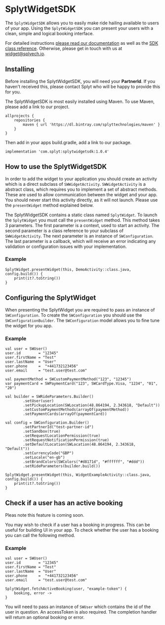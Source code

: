 # SplytWidgetSDK

The `SplytWidgetSDK` allows you to easily make ride hailing available to users of your app. Using the `SplytWidgetSDK` you can present your users with a clean, simple and logical booking interface.

For detailed instructions [please read our documentation](https://developer.splytech.io/widget/) as well as the [SDK class reference](https://developer.splytech.io/widget/android/index.html). Otherwise, please get in touch with us at [widget@splyech.io](mailto:widget@splytech.io).

## Installing

Before installing the SplytWidgetSDK, you will need your **PartnerId**.  If you haven't received this, please contact Splyt who will be happy to provide this for you.  

The SplytWidgetSDK is most easily installed using Maven.  To use Maven, please add a link to our project.

```
allprojects {
    repositories {
        maven { url 'https://dl.bintray.com/splyttechnologies/maven' }
    }
}
```

Then add in your apps build.gradle, add a link to our package.

```
implementation 'com.splyt:splytwidgetsdk:1.0.4'
```

## How to use the SplytWidgetSDK

In order to add the widget to your application you should create an activity which is a direct subclass of `SWWidgetActivity`.  `SWWidgetActivity` is a abstract class, which requires you to implement a set of abstract methods.  These are used to allow communication between the widget and your app. You should never start this activity directly, as it will not launch.  Please use the `presentWidget` method explained below.

The SplytWidgetSDK contains a static class named `SplytWidget`.  To launch the `SplytWidget` you must call the `presentWidget` method.  This method takes 3 parameters.  The first parameter is a context, used to start an activity.  The second parameter is a class reference to your subclass of `SWWidgetActivity`.  The next parameter is an instance of `SWConfiguration`.  The last parameter is a callback, which will receive an error indicating any validation or configuration issues with your implementation.

### Example

```
SplytWidget.presentWidget(this, DemoActivity::class.java, config.build()) {
    print(it?.toString())
}
```

## Configuring the SplytWidget

When presenting the SplytWidget you are required to pass an instance of `SWConfiguration`. To create the `SWConfiguration` you should use the `SWConfigurationBuilder`.  The `SWConfiguration` model allows you to fine tune the widget for you app.

### Example

```
val user = SWUser()
user.id        = "12345"
user.firstName = "Test"
user.lastName  = "User"
user.phone     =  "+441732123456"
user.email     = "test.user@test.com"

val paymentMethod = SWCustomPaymentMethod("123", "12345")
var paymentCard = SWPaymentCard("123", SWCardType.Visa, "1234", "01", "20")

val builder = SWRideParameters.Builder()
        .setUser(user)
        .setPickupLocation(SWLocation(48.864194, 2.343618, "Default"))
        .setCustomPaymentMethods(arrayOf(paymentMethod))
        .setPaymentCards(arrayOf(paymentCard))

val config = SWConfiguration.Builder()
        .setPartnerId("test-partner-id")
        .setSandbox(true)
        .setRequestLocationPermission(true)
        .setRequestNotificationPermission(true)
        .setDefaultLocation(SWLocation(48.864194, 2.343618, "Default"))
        .setCurrencyCode("GBP")
        .setLocale("en-gb")
        .setBrandColors(SWColors("#d8171d", "#ffffff", "#ddd"))
        .setRideParameters(builder.build())

SplytWidget.presentWidget(this, WidgetExampleActivity::class.java, config.build()) {
    print(it?.toString())
}
```

## Check if a user has an active booking

Pleas note this feature is coming soon.

You may wish to check if a user has a booking in progress.  This can be useful for building UI in your app.  To check whether the user has a booking you can call the following method.

### Example

```
val user = SWUser()
user.id        = "12345"
user.firstName = "Test"
user.lastName  = "User"
user.phone     =  "+441732123456"
user.email     = "test.user@test.com"

SplytWidget.fetchActiveBooking(user, "example-token") {
    booking, error ->
}
```

You will need to pass an instance of `SWUser` which contains the id of the user in question.  An accessToken is also required.  The completion handler will return an optional booking or error.
